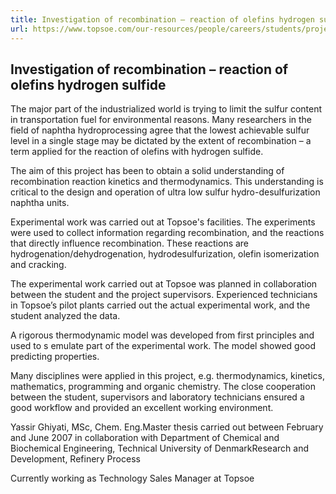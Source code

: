 ```yaml
---
title: Investigation of recombination – reaction of olefins hydrogen sulfide | TOPSOE
url: https://www.topsoe.com/our-resources/people/careers/students/projects-topsoe/investigation-recombination-reaction-olefins-hydrogen-sulfide#main-content
---
```


## Investigation of recombination – reaction of olefins hydrogen sulfide

The major part of the industrialized world is trying to limit the sulfur content in transportation fuel for environmental reasons. Many researchers in the field of naphtha hydroprocessing agree that the lowest achievable sulfur level in a single stage may be dictated by the extent of recombination – a term applied for the reaction of olefins with hydrogen sulfide.

The aim of this project has been to obtain a solid understanding of recombination reaction kinetics and thermodynamics. This understanding is critical to the design and operation of ultra low sulfur hydro-desulfurization naphtha units.

Experimental work was carried out at Topsoe's facilities. The experiments were used to collect information regarding recombination, and the reactions that directly influence recombination. These reactions are hydrogenation/dehydrogenation, hydrodesulfurization, olefin isomerization and cracking.

The experimental work carried out at Topsoe was planned in collaboration between the student and the project supervisors. Experienced technicians in Topsoe’s pilot plants carried out the actual experimental work, and the student analyzed the data.

A rigorous thermodynamic model was developed from first principles and used to s emulate part of the experimental work. The model showed good predicting properties.

Many disciplines were applied in this project, e.g. thermodynamics, kinetics, mathematics, programming and organic chemistry. The close cooperation between the student, supervisors and laboratory technicians ensured a good workflow and provided an excellent working environment.

Yassir Ghiyati, MSc, Chem. Eng.Master thesis carried out between February and June 2007 in collaboration with Department of Chemical and Biochemical Engineering, Technical University of DenmarkResearch and Development, Refinery Process

Currently working as Technology Sales Manager at Topsoe